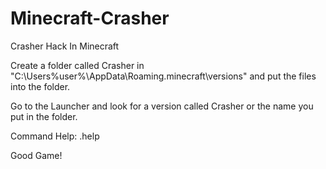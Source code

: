 # Minecraft-Crasher
Crasher Hack In Minecraft

Create a folder called Crasher in "C:\Users\%user%\AppData\Roaming\.minecraft\versions\"  and put the files into the folder.

Go to the Launcher and look for a version called Crasher or the name you put in the folder.

Command Help: .help

Good Game!
